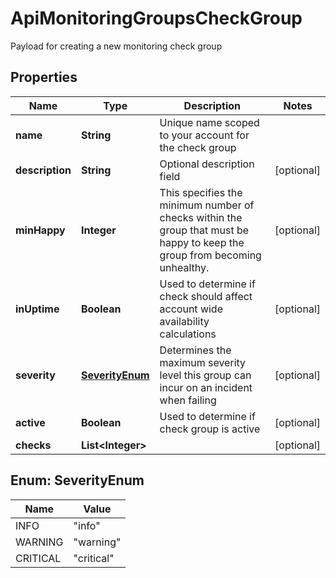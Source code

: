 

# ApiMonitoringGroupsCheckGroup

Payload for creating a new monitoring check group
## Properties

Name | Type | Description | Notes
------------ | ------------- | ------------- | -------------
**name** | **String** | Unique name scoped to your account for the check group | 
**description** | **String** | Optional description field |  [optional]
**minHappy** | **Integer** | This specifies the minimum number of checks within the group that must be happy to keep the group from becoming unhealthy. |  [optional]
**inUptime** | **Boolean** | Used to determine if check should affect account wide availability calculations |  [optional]
**severity** | [**SeverityEnum**](#SeverityEnum) | Determines the maximum severity level this group can incur on an incident when failing |  [optional]
**active** | **Boolean** | Used to determine if check group is active |  [optional]
**checks** | **List&lt;Integer&gt;** |  |  [optional]



## Enum: SeverityEnum

Name | Value
---- | -----
INFO | &quot;info&quot;
WARNING | &quot;warning&quot;
CRITICAL | &quot;critical&quot;



